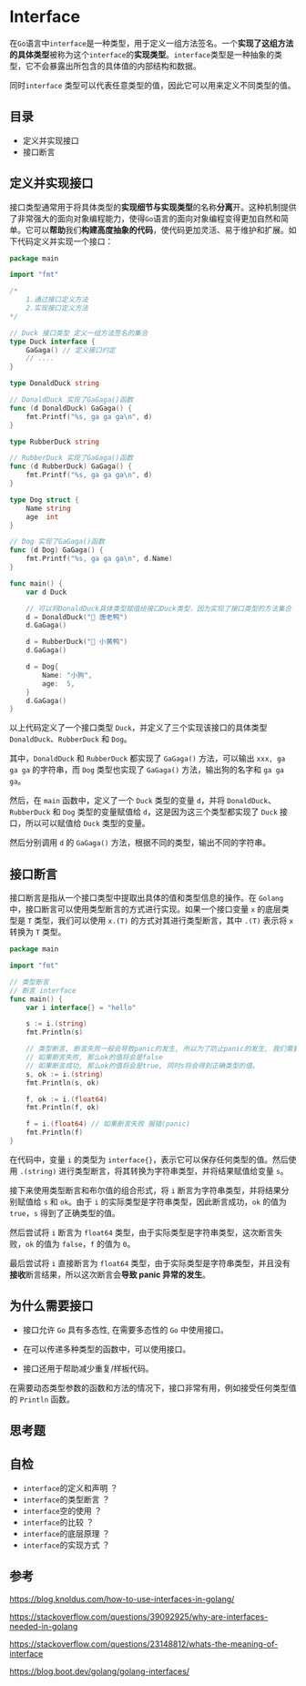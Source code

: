 # Interface

在`Go`语言中`interface`是一种类型，用于定义一组方法签名。一个**实现了这组方法的具体类型**被称为这个`interface`的**实现类型**。`interface`类型是一种抽象的类型，它不会暴露出所包含的具体值的内部结构和数据。

同时`interface` 类型可以代表任意类型的值，因此它可以用来定义不同类型的值。

## 目录

- 定义并实现接口
- 接口断言

## 定义并实现接口

接口类型通常用于将具体类型的**实现细节与实现类型**的名称**分离**开。这种机制提供了非常强大的面向对象编程能力，使得`Go`语言的面向对象编程变得更加自然和简单。它可以**帮助**我们**构建高度抽象的代码**，使代码更加灵活、易于维护和扩展。如下代码定义并实现一个接口：

```go
package main

import "fmt"

/*
	1.通过接口定义方法
	2.实现接口定义方法
*/

// Duck 接口类型 定义一组方法签名的集合
type Duck interface {
	GaGaga() // 定义接口约定
	// ....
}

type DonaldDuck string

// DonaldDuck 实现了GaGaga()函数
func (d DonaldDuck) GaGaga() {
	fmt.Printf("%s, ga ga ga\n", d)
}

type RubberDuck string

// RubberDuck 实现了GaGaga()函数
func (d RubberDuck) GaGaga() {
	fmt.Printf("%s, ga ga ga\n", d)
}

type Dog struct {
	Name string
	age  int
}

// Dog 实现了GaGaga()函数
func (d Dog) GaGaga() {
	fmt.Printf("%s, ga ga ga\n", d.Name)
}

func main() {
	var d Duck

	// 可以将DonaldDuck具体类型赋值给接口Duck类型，因为实现了接口类型的方法集合
	d = DonaldDuck("🦆 唐老鸭")
	d.GaGaga()

	d = RubberDuck("🦆 小黄鸭")
	d.GaGaga()

	d = Dog{
		Name: "小狗",
		age:  5,
	}
	d.GaGaga()
}
```

以上代码定义了一个接口类型 `Duck`，并定义了三个实现该接口的具体类型 `DonaldDuck`、`RubberDuck` 和 `Dog`。

其中，`DonaldDuck` 和 `RubberDuck` 都实现了 `GaGaga()` 方法，可以输出 `xxx, ga ga ga` 的字符串，而 `Dog` 类型也实现了 `GaGaga()` 方法，输出狗的名字和 `ga ga ga`。

然后，在 `main` 函数中，定义了一个 `Duck` 类型的变量 `d`，并将 `DonaldDuck`、`RubberDuck` 和 `Dog` 类型的变量赋值给 `d`，这是因为这三个类型都实现了 `Duck` 接口，所以可以赋值给 `Duck` 类型的变量。

然后分别调用 `d` 的 `GaGaga()` 方法，根据不同的类型，输出不同的字符串。

## 接口断言

接口断言是指从一个接口类型中提取出具体的值和类型信息的操作。在 `Golang` 中，接口断言可以使用类型断言的方式进行实现。如果一个接口变量 `x` 的底层类型是 `T` 类型，我们可以使用 `x.(T)` 的方式对其进行类型断言，其中 `.(T)` 表示将 `x` 转换为 `T` 类型。

```go
package main

import "fmt"

// 类型断言
// 断言 interface
func main() {
	var i interface{} = "hello"

	s := i.(string)
	fmt.Println(s)

	// 类型断言, 断言失败一般会导致panic的发生, 所以为了防止panic的发生, 我们需要在断言时进行一定的判断。
	// 如果断言失败, 那么ok的值将会是false
	// 如果断言成功, 那么ok的值将会是true, 同时s将会得到正确类型的值。
	s, ok := i.(string)
	fmt.Println(s, ok)

	f, ok := i.(float64)
	fmt.Println(f, ok)

	f = i.(float64) // 如果断言失败 报错(panic)
	fmt.Println(f)
}
```

在代码中，变量 `i` 的类型为 `interface{}`，表示它可以保存任何类型的值。然后使用 `.(string)` 进行类型断言，将其转换为字符串类型，并将结果赋值给变量 `s`。

接下来使用类型断言和布尔值的组合形式，将 `i` 断言为字符串类型，并将结果分别赋值给 `s` 和 `ok`。由于 `i` 的实际类型是字符串类型，因此断言成功，`ok` 的值为 `true`，`s` 得到了正确类型的值。

然后尝试将 `i` 断言为 `float64` 类型，由于实际类型是字符串类型，这次断言失败，`ok` 的值为 `false`，`f` 的值为 `0`。

最后尝试将 `i` 直接断言为 `float64` 类型，由于实际类型是字符串类型，并且没有**接收**断言结果，所以这次断言会**导致 panic 异常的发生**。

## 为什么需要接口

- 接口允许 `Go` 具有多态性, 在需要多态性的 `Go` 中使用接口。
- 在可以传递多种类型的函数中，可以使用接口。

- 接口还用于帮助减少重复/样板代码。

在需要动态类型参数的函数和方法的情况下，接口非常有用，例如接受任何类型值的 `Println` 函数。



## 思考题

## 自检

- `interface`的定义和声明 ？
- `interface`的类型断言 ？
- `interface`空的使用 ？
- `interface`的比较 ？
- `interface`的底层原理 ？
- `interface`的实现方式 ？

## 参考

https://blog.knoldus.com/how-to-use-interfaces-in-golang/

https://stackoverflow.com/questions/39092925/why-are-interfaces-needed-in-golang

https://stackoverflow.com/questions/23148812/whats-the-meaning-of-interface

https://blog.boot.dev/golang/golang-interfaces/